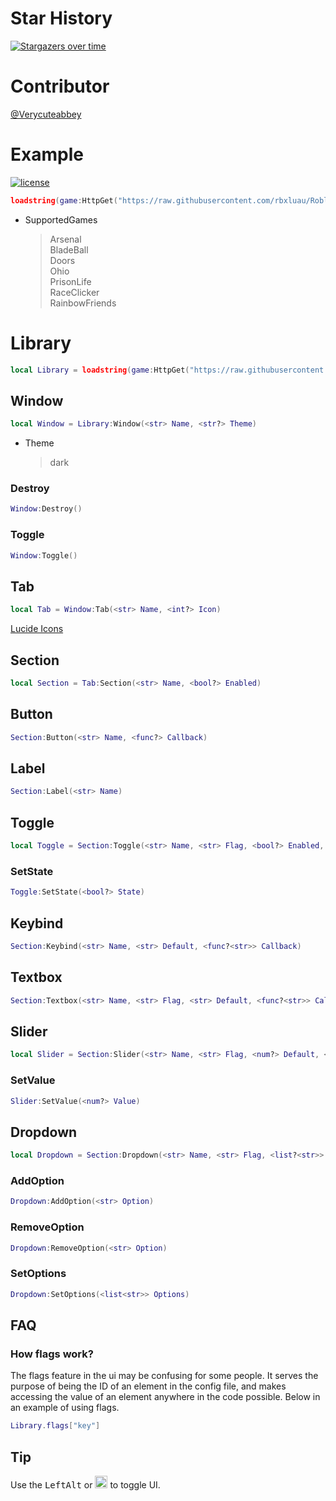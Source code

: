 # Star History
[![Stargazers over time](https://starchart.cc/rbxluau/Roblox.svg?variant=adaptive)](https://starchart.cc/rbxluau/Roblox)
# Contributor
[@Verycuteabbey](https://github.com/Verycuteabbey)
# Example
[![license](https://img.shields.io/github/license/rbxluau/Roblox)](https://github.com/rbxluau/Roblox/blob/main/LICENSE)
```lua
loadstring(game:HttpGet("https://raw.githubusercontent.com/rbxluau/Roblox/main/ScriptHub.lua"))()
```
* SupportedGames
    > Arsenal  
    BladeBall  
    Doors  
    Ohio  
    PrisonLife  
    RaceClicker  
    RainbowFriends
# Library
```lua
local Library = loadstring(game:HttpGet("https://raw.githubusercontent.com/rbxluau/Roblox/main/Library.lua"))()
```
## Window
```lua
local Window = Library:Window(<str> Name, <str?> Theme)
```
* Theme
    > dark
### Destroy
```lua
Window:Destroy()
```
### Toggle
```lua
Window:Toggle()
```
## Tab
```lua
local Tab = Window:Tab(<str> Name, <int?> Icon)
```
[Lucide Icons](https://github.com/frappedevs/lucideblox)
## Section
```lua
local Section = Tab:Section(<str> Name, <bool?> Enabled)
```
## Button
```lua
Section:Button(<str> Name, <func?> Callback)
```
## Label
```lua
Section:Label(<str> Name)
```
## Toggle
```lua
local Toggle = Section:Toggle(<str> Name, <str> Flag, <bool?> Enabled, <func?<bool>> Callback)
```
### SetState
```lua
Toggle:SetState(<bool?> State)
```
## Keybind
```lua
Section:Keybind(<str> Name, <str> Default, <func?<str>> Callback)
```
## Textbox
```lua
Section:Textbox(<str> Name, <str> Flag, <str> Default, <func?<str>> Callback)
```
## Slider
```lua
local Slider = Section:Slider(<str> Name, <str> Flag, <num?> Default, <num?> Min, <num?> Max, <bool?> Precise, <func?<num>> Callback)
```
### SetValue
```lua
Slider:SetValue(<num?> Value)
```
## Dropdown
```lua
local Dropdown = Section:Dropdown(<str> Name, <str> Flag, <list?<str>> Options, <func?<str>> Callback)
```
### AddOption
```lua
Dropdown:AddOption(<str> Option)
```
### RemoveOption
```lua
Dropdown:RemoveOption(<str> Option)
```
### SetOptions
```lua
Dropdown:SetOptions(<list<str>> Options)
```
## FAQ
### How flags work?
The flags feature in the ui may be confusing for some people. It serves the purpose of being the ID of an element in the config file, and makes accessing the value of an element anywhere in the code possible. Below in an example of using flags.
```lua
Library.flags["key"]
```
## Tip
Use the <kbd>LeftAlt</kbd> or <img src=https://raw.githubusercontent.com/frappedevs/lucideblox/master/icons/expand.png width=20 /> to toggle UI.

